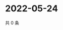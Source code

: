 # 2022-05-24

共 0 条

<!-- BEGIN WEIBO -->
<!-- 最后更新时间 Tue May 24 2022 15:12:58 GMT+0800 (China Standard Time) -->

<!-- END WEIBO -->
